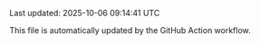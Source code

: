 Last updated: 2025-10-06 09:14:41 UTC

This file is automatically updated by the GitHub Action workflow.
